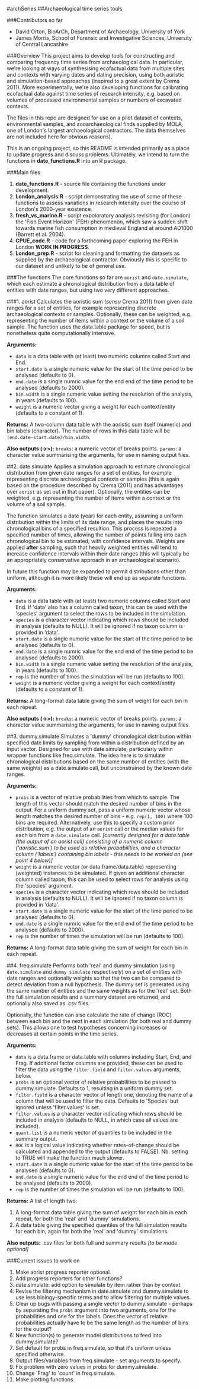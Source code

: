 #archSeries
##Archaeological time series tools

###Contributors so far
* David Orton, BioArCh, Department of Archaeology, University of York
* James Morris, School of Forensic and Investigative Sciences, University of Central Lancashire

###Overview
This project aims to develop tools for constructing and comparing frequency time series from archaeological data. In particular, we're looking at ways of synthesising ecofactual data from multiple sites and contexts with varying dates and dating precision, using both aoristic and simulation-based approaches (inspired to a great extent by Crema 2011). More experimentally, we're also developing functions for calibrating ecofactual data against time series of research intensity, e.g. based on volumes of processed environmental samples or numbers of excavated contexts.

The files in this repo are designed for use on a pilot dataset of contexts, environmental samples, and zooarchaeological finds supplied by MOLA, one of London's largest archaeological contractors. The data themselves are not included here for obvious reasons).

This is an ongoing project, so this README is intended primarily as a place to update progress and discuss problems. Ultimately, we intend to turn the functions in **date_functions.R** into an R package.

###Main files
1. **date_functions.R** - source file containing the functions under development.
2. **London_analysis.R** - script demonstrating the use of some of these functions to assess variations in research intensity over the course of London's 2000-year existence.
3. **fresh_vs_marine.R** - script expoloratory analysis revisiting (for London) the 'Fish Event Horizon' (FEH) phenomenon, which saw a sudden shift towards marine fish consumption in medieval England at around AD1000 (Barrett et al. 2004).
4. **CPUE_code.R** - code for a forthcoming paper exploring the FEH in London **WORK IN PROGRESS**.
5. **London_prep.R** - script for cleaning and formatting the datasets as supplied by the archaeological contractor. Obviously this is specific to our dataset and unlikely to be of general use.

###The functions
The core functions so far are `aorist` and `date.simulate`, which each estimate a chronological distribution from a data table of entities with date ranges, but using two very different approaches.

###1. aorist
Calculates the aoristic sum (*sensu* Crema 2011) from given date ranges for a set of entities, for example representing discrete archaeological contexts or samples. Optionally, these can be weighted, e.g. representing the number of items within a context or the volume of a soil sample. The function uses the data.table package for speed, but is nonetheless quite computationally intensive.

**Arguments:**

* `data` is a data table with (at least) two numeric columns called Start and End.
* `start.date` is a single numeric value for the start of the time period to be analysed (defaults to 0).
* `end.date` is a single numric value for the end end of the time period to be analysed (defaults to 2000).
* `bin.width` is a single numeric value setting the resolution of the analysis, in years (defaults to 100).
* `weight` is a numeric vector giving a weight for each context/entity (defaults to a constant of 1).

**Returns:**
A two-column data table with the aoristic sum itself (numeric) and bin labels (character). The number of rows in this data table will be `(end.date-start.date)/bin.width`.

**Also outputs (->>):**
`breaks`: a numeric vector of breaks points.
`params`: a character value summarising the arguments, for use in naming output files.

##2. date.simulate
Applies a simulation approach to estimate chronological distribution from given date ranges for a set of entities, for example representing discrete archaeological contexts or samples (this is again based on the procedure described by Crema (2011) and has advantages over `aorist` as set out in that paper). Optionally, the entities can be weighted, e.g. representing the number of items within a context or the volume of a soil sample.

The function simulates a date (year) for each entity, assuming a uniform distribution within the limits of its date range, and places the results into chronological bins of a specified resultion. This process is repeated a specified number of times, allowing the number of points falling into each chronological bin to be estimated, with confidence intervals. Weights are applied **after** sampling, such that heavily weighted entities will tend to increase confidence intervals within their date ranges (this will typically be an appropriately conservative approach in an archaeological scenario).

In future this function may be expanded to permit distributions other than uniform, although it is more likely these will end up as separate functions.

**Arguments:**

* `data` is a data table with (at least) two numeric columns called Start and End. If 'data' also has a column called taxon, this can be used with the 'species' argument to select the rows to be included in the simulation.
* `species` is a character vector indicating which rows should be included in analysis (defaults to NULL). It will be ignored if no taxon column is provided in 'data'.
* `start.date` is a single numeric value for the start of the time period to be analysed (defaults to 0).
* `end.date` is a single numric value for the end end of the time period to be analysed (defaults to 2000).
* `bin.width` is a single numeric value setting the resolution of the analysis, in years (defaults to 100).
* `rep` is the number of times the simulation will be run (defaults to 100).
* `weight` is a numeric vector giving a weight for each context/entity (defaults to a constant of 1).

**Returns:**
A long-format data table giving the sum of weight for each bin in each repeat.

**Also outputs (->>):**
`breaks`: a numeric vector of breaks points.
`params`: a character value summarising the arguments, for use in naming output files.

##3. dummy.simulate
Simulates a 'dummy' chronological distribution within specified date limits by sampling from within a distribution defined by an input vector. Designed for use with date.simulate, particularly within wrapper functions like freq.simulate. The idea here is to simulate chronological distributions based on the same number of entities (with the same weights) as a date.simulate call, but unconstrained by the known date ranges.

**Arguments:**

* `probs` is a vector of relative probabilities from which to sample. The length of this vector should match the desired number of bins in the output. For a uniform dummy set, pass a uniform numeric vector whose length matches the desired number of bins - e.g. `rep(1, 100)` where 100 bins are required. Alternatively, use this to specify a custom prior distribution, e.g. the output of an `aorist` call or the median values for each bin from a `date.simulate` call.
*[currently designed for a data.table (the output of an aorist call) consisting of
a numeric column ('aoristic.sum') to be used as relative probabilities, and a character column ('labels') containing bin labels - this needs to be worked on (see point 4 below)]*
* `weight` is a numeric vector (or data frame/data.table) representing (weighted) instances to be simulated. If given an additional character column called taxon, this can be used to select rows for analysis using the 'species' argument.
* `species` is a character vector indicating which rows should be included in analysis (defaults to NULL). It will be ignored if no taxon column is provided in 'data'.
* `start.date` is a single numeric value for the start of the time period to be analysed (defaults to 0).
* `end.date` is a single numric value for the end end of the time period to be analysed (defaults to 2000).
* `rep` is the number of times the simulation will be run (defaults to 100).

**Returns:**
A long-format data table giving the sum of weight for each bin in each repeat.

##4. freq.simulate
Performs both 'real' and dummy simulation (using `date.simulate` and `dummy simulate` respectively) on a set of entities with date ranges and optionally weights so that the two can be compared to detect deviation from a null hypothesis. The dummy set is generated using the same number of entities and the same weights as for the 'real' set. Both the full simulation results and a summary dataset are returned, and optionally also saved as .csv files.

Optionally, the function can also calculate the rate of change (ROC) between each bin and the next in each simulation (for both real and dummy sets). This allows one to test hypotheses concerning increases or decreases at certain points in the time series.

**Arguments:**

* `data` is a data.frame or data.table with columns including Start, End, and Frag. If additional factor columns are provided, these can be used to filter the data using the `filter.field` and `filter.values` arguments, below.
* `probs` is an optional vector of relative probabilities to be passed to dummy.simulate. Defaults to 1, resulting in a uniform dummy set. 
* `filter.field` is a character vector of length one, denoting the name of a column that will be used to filter the data. Defaults to 'Species' but ignored unless 'filter.values' is set.
* `filter.values` is a character vector indicating which rows should be included in analysis (defaults to NULL, in which case all values are included).
* `quant.list` is a numeric vector of quantiles to be included in the summary output.
* `ROC` is a logical value indicating whether rates-of-change should be calculated and appended to the output (defaults to FALSE). Nb. setting to TRUE will make the function much slower.
* `start.date` is a single numeric value for the start of the time period to be analysed (defaults to 0).
* `end.date` is a single numeric value for the end end of the time period to be analysed (defaults to 2000).
* `rep` is the number of times the simulation will be run (defaults to 100).

**Returns:**
A list of length two:

1. A long-format data table giving the sum of weight for each bin in each repeat, for both the 'real' and 'dummy' simulations.
2. A data table giving the specified quantiles of the full simulation results for each bin, again for both the 'real' and 'dummy' simulations.

**Also outputs:**
.csv files for both full and summary results
*[to be made optional]*

###Current issues to work on

1. Make aorist progress reporter optional.
2. Add progress reporters for other functions?
3. date.simulate: add option to simulate by item rather than by context.
4. Revise the filtering mechanism in date.simulate and dummy.simulate to use less biology-specific terms and to allow filtering for multiple values.
5. Clear up bugs with passing a single vector to dummy.simulate - perhaps by separating the `probs` argument into two arguments, one for the probabilities and one for the labels. Does the vector of relative probabilities actually have to be the same length as the number of bins for the output?
6. New function(s) to generate model distributions to feed into dummy.simulate?
7. Set default for probs in freq.simulate, so that it's uniform unless specified otherwise.
8. Output files/variables from freq.simulate - set arguments to specify.
9. Fix problem with zero values in probs for dummy.simulate.
10. Change 'Frag' to 'count' in freq.simulate.
11. Make plotting functions.
